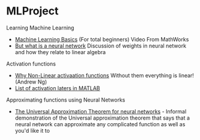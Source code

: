 # MLProject
Learning Machine Learning

* [Machine Learning Basics](https://www.youtube.com/watch?v=qa57xOtogp4) (For total beginners) Video From MathWorks
* [But what is a neural network](https://www.youtube.com/watch?v=aircAruvnKk) Discussion of weights in neural network and how they relate to linear algebra

Activation functions

* [Why Non-Linear activaation functions](https://www.youtube.com/watch?v=NkOv_k7r6no) Without them everything is linear! (Andrew Ng)
* [List of activation laters in MATLAB](https://uk.mathworks.com/help/deeplearning/ug/list-of-deep-learning-layers.html#mw_f62fbe0d-a138-49cc-a404-19e9bda934fd)

Approximating functions using Neural Networks

* [The Universal Approximation Theorem for neural networks](https://www.youtube.com/watch?v=Ijqkc7OLenI) - Informal demonstration of the Universal approximation theorem that says that a neural network can approximate any complicated function as well as you'd like it to


